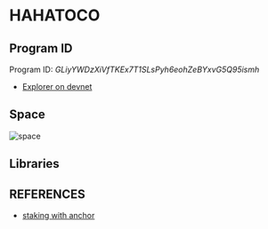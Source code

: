 # HAHATOCO

## Program ID

Program ID: *GLiyYWDzXiVfTKEx7T1SLsPyh6eohZeBYxvG5Q95ismh*

- [Explorer on devnet](https://explorer.solana.com/address/GLiyYWDzXiVfTKEx7T1SLsPyh6eohZeBYxvG5Q95ismh?cluster=devnet)

## Space
![space](https://hackmd.io/_uploads/SyxoWWrNj.png)

## Libraries


## REFERENCES
- [staking with anchor](https://buildspace.so/p/solana-core/lessons/staking-with-anchor)
